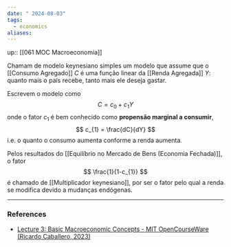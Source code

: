 ```yaml
---
date: " 2024-08-03"
tags:
  - economics
aliases:
---
```


up:: [[061 MOC Macroeconomia]]

Chamam de modelo keynesiano simples um modelo que assume que o [[Consumo Agregado]] $C$ é uma função linear da [[Renda Agregada]] $Y$: quanto mais o país recebe, tanto mais ele deseja gastar.

Escrevem o modelo como
$$
C = c_{0} + c_{1}Y
$$
onde o fator $c_{1}$ é bem conhecido como **propensão marginal a consumir**,
$$
c_{1} = \frac{dC}{dY}
$$
i.e. o quanto o consumo aumenta conforme a renda aumenta.

Pelos resultados do [[Equilíbrio no Mercado de Bens (Economia Fechada)]], o fator
$$
\frac{1}{1-c_{1}}
$$
é chamado de [[Multiplicador keynesiano]], por ser o fator pelo qual a renda se modifica devido a mudanças endógenas.

---
### References
- [Lecture 3: Basic Macroeconomic Concepts - MIT OpenCourseWare (Ricardo Caballero, 2023)](https://www.youtube.com/watch?v=fxrwTj2i_S4&list=PLUl4u3cNGP62EXoZ4B3_Ob7lRRwpGQxkb&index=3)